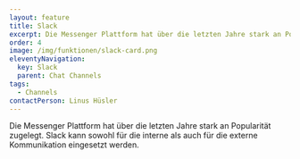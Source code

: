 ```yaml
---
layout: feature
title: Slack
excerpt: Die Messenger Plattform hat über die letzten Jahre stark an Popularität zugelegt. Slack kann sowohl für die interne als auch für die externe Kommunikation eingesetzt werden.
order: 4
image: /img/funktionen/slack-card.png
eleventyNavigation:
  key: Slack
  parent: Chat Channels
tags:
  - Channels
contactPerson: Linus Hüsler
---
```


Die Messenger Plattform hat über die letzten Jahre stark an Popularität zugelegt. Slack kann sowohl für die interne als auch für die externe Kommunikation eingesetzt werden.

